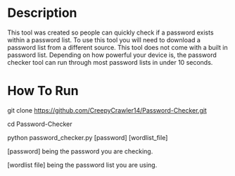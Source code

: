# Description
This tool was created so people can quickly check if a password exists within a password list.
To use this tool you will need to download a password list from a different source.
This tool does not come with a built in password list.
Depending on how powerful your device is, the password checker tool can run through most password lists in under 10 seconds.

# How To Run
git clone https://github.com/CreepyCrawler14/Password-Checker.git

cd Password-Checker

python password_checker.py [password] [wordlist_file]

[password] being the password you are checking. 

[wordlist file] being the password list you are using.
